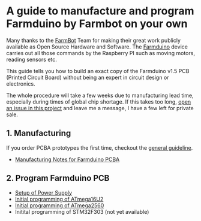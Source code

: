 # A guide to manufacture and program Farmduino by Farmbot on your own

Many thanks to the [FarmBot](https://farm.bot/) Team for making their great work publicly available as Open Source Hardware and Software. The [Farmduino](https://genesis.farm.bot/v1.5/Extras/bom/electronics-and-wiring#farmduino) device carries out all those commands by the Raspberry PI such as moving motors, reading sensors etc.

This guide tells you how to build an exact copy of the Farmduino v1.5 PCB (Printed Circuit Board) without being an expert in circuit design or electronics.

The whole procedure will take a few weeks due to manufacturing lead time, especially during times of global chip shortage. If this takes too long, [open an issue in this project](https://github.com/paulhaufe/farmbot-pcbs/issues) and leave me a message, I have a few left for private sale.

## 1. Manufacturing

If you order PCBA prototypes the first time, checkout the [general guideline](../README.md).

* [Manufacturing Notes for Farmduino PCBA](order.md)

## 2. Program Farmduino PCB

* [Setup of Power Supply](hardware-setup/hardware-setup.md)
* [Initial programming of ATmega16U2](atmega16u2/readme.md)
* [Initial programming of ATmega2560](atmega2560/readme.md)
* Initital programming of STM32F303 (not yet available)